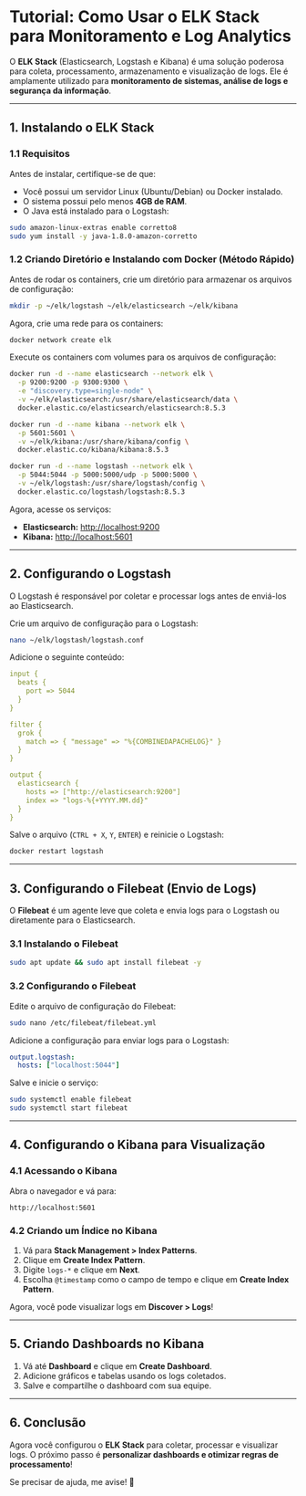 # **Tutorial: Como Usar o ELK Stack para Monitoramento e Log Analytics**

O **ELK Stack** (Elasticsearch, Logstash e Kibana) é uma solução poderosa para coleta, processamento, armazenamento e visualização de logs. Ele é amplamente utilizado para **monitoramento de sistemas, análise de logs e segurança da informação**.

---

## **1. Instalando o ELK Stack**

### **1.1 Requisitos**

Antes de instalar, certifique-se de que:

- Você possui um servidor Linux (Ubuntu/Debian) ou Docker instalado.
- O sistema possui pelo menos **4GB de RAM**.
- O Java está instalado para o Logstash:

```sh
sudo amazon-linux-extras enable corretto8
sudo yum install -y java-1.8.0-amazon-corretto
```

### **1.2 Criando Diretório e Instalando com Docker (Método Rápido)**

Antes de rodar os containers, crie um diretório para armazenar os arquivos de configuração:
```sh
mkdir -p ~/elk/logstash ~/elk/elasticsearch ~/elk/kibana
```

Agora, crie uma rede para os containers:
```sh
docker network create elk
```

Execute os containers com volumes para os arquivos de configuração:
```sh
docker run -d --name elasticsearch --network elk \
  -p 9200:9200 -p 9300:9300 \
  -e "discovery.type=single-node" \
  -v ~/elk/elasticsearch:/usr/share/elasticsearch/data \
  docker.elastic.co/elasticsearch/elasticsearch:8.5.3
```
```sh
docker run -d --name kibana --network elk \
  -p 5601:5601 \
  -v ~/elk/kibana:/usr/share/kibana/config \
  docker.elastic.co/kibana/kibana:8.5.3
```
```sh
docker run -d --name logstash --network elk \
  -p 5044:5044 -p 5000:5000/udp -p 5000:5000 \
  -v ~/elk/logstash:/usr/share/logstash/config \
  docker.elastic.co/logstash/logstash:8.5.3
```

Agora, acesse os serviços:

- **Elasticsearch:** [http://localhost:9200](http://localhost:9200)
- **Kibana:** [http://localhost:5601](http://localhost:5601)

---

## **2. Configurando o Logstash**

O Logstash é responsável por coletar e processar logs antes de enviá-los ao Elasticsearch.

Crie um arquivo de configuração para o Logstash:
```sh
nano ~/elk/logstash/logstash.conf
```

Adicione o seguinte conteúdo:

```yaml
input {
  beats {
    port => 5044
  }
}

filter {
  grok {
    match => { "message" => "%{COMBINEDAPACHELOG}" }
  }
}

output {
  elasticsearch {
    hosts => ["http://elasticsearch:9200"]
    index => "logs-%{+YYYY.MM.dd}"
  }
}
```

Salve o arquivo (`CTRL + X`, `Y`, `ENTER`) e reinicie o Logstash:

```sh
docker restart logstash
```

---

## **3. Configurando o Filebeat (Envio de Logs)**

O **Filebeat** é um agente leve que coleta e envia logs para o Logstash ou diretamente para o Elasticsearch.

### **3.1 Instalando o Filebeat**

```sh
sudo apt update && sudo apt install filebeat -y
```

### **3.2 Configurando o Filebeat**

Edite o arquivo de configuração do Filebeat:

```sh
sudo nano /etc/filebeat/filebeat.yml
```

Adicione a configuração para enviar logs para o Logstash:

```yaml
output.logstash:
  hosts: ["localhost:5044"]
```

Salve e inicie o serviço:

```sh
sudo systemctl enable filebeat
sudo systemctl start filebeat
```

---

## **4. Configurando o Kibana para Visualização**

### **4.1 Acessando o Kibana**

Abra o navegador e vá para:

```
http://localhost:5601
```

### **4.2 Criando um Índice no Kibana**

1. Vá para **Stack Management > Index Patterns**.
2. Clique em **Create Index Pattern**.
3. Digite `logs-*` e clique em **Next**.
4. Escolha `@timestamp` como o campo de tempo e clique em **Create Index Pattern**.

Agora, você pode visualizar logs em **Discover > Logs**!

---

## **5. Criando Dashboards no Kibana**

1. Vá até **Dashboard** e clique em **Create Dashboard**.
2. Adicione gráficos e tabelas usando os logs coletados.
3. Salve e compartilhe o dashboard com sua equipe.

---

## **6. Conclusão**

Agora você configurou o **ELK Stack** para coletar, processar e visualizar logs. O próximo passo é **personalizar dashboards e otimizar regras de processamento**!

Se precisar de ajuda, me avise! 🚀

